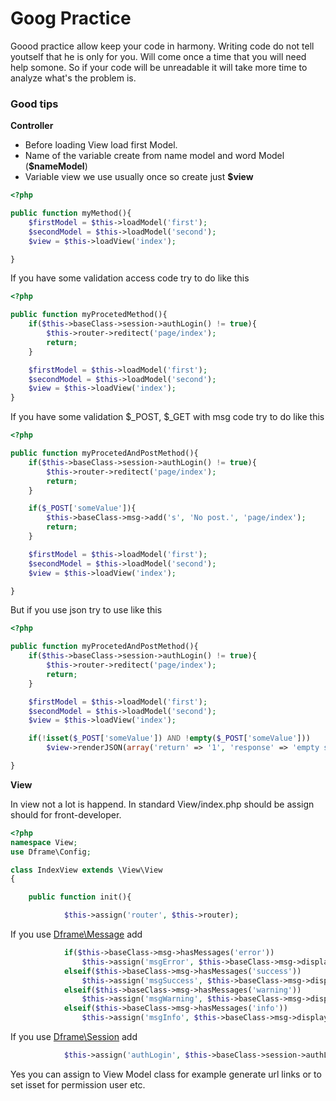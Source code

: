 # Goog Practice


Goood practice allow keep your code in harmony. Writing code do not tell youtself that he is only for you. Will come once a time that you will need help somone. So if your code will be unreadable it will take more time to analyze what's the problem is.

### Good tips
**Controller**

- Before loading View load first Model.
- Name of the variable create from name model and word Model (**$nameModel**)
- Variable view we use usually once so create just **$view**

```php
<?php

public function myMethod(){
    $firstModel = $this->loadModel('first');
    $secondModel = $this->loadModel('second');
    $view = $this->loadView('index');

}
```

If you have some validation access code try to do like this

```php
<?php

public function myProcetedMethod(){
    if($this->baseClass->session->authLogin() != true){
        $this->router->reditect('page/index');
        return;
    }

    $firstModel = $this->loadModel('first');
    $secondModel = $this->loadModel('second');
    $view = $this->loadView('index');
}
```


If you have some validation $_POST, $_GET with msg code try to do like this

```php
<?php

public function myProcetedAndPostMethod(){
    if($this->baseClass->session->authLogin() != true){
        $this->router->reditect('page/index');
        return;
    }

    if($_POST['someValue']){
        $this->baseClass->msg->add('s', 'No post.', 'page/index');
        return;
    }

    $firstModel = $this->loadModel('first');
    $secondModel = $this->loadModel('second');
    $view = $this->loadView('index');

}
```

But if you use json try to use like this
```php
<?php

public function myProcetedAndPostMethod(){
    if($this->baseClass->session->authLogin() != true){
        $this->router->reditect('page/index');
        return;
    }

    $firstModel = $this->loadModel('first');
    $secondModel = $this->loadModel('second');
    $view = $this->loadView('index');

    if(!isset($_POST['someValue']) AND !empty($_POST['someValue']))
        $view->renderJSON(array('return' => '1', 'response' => 'empty someVlue Post');

}
```


**View**

In view not a lot is happend. In standard View/index.php should be assign should for front-developer.

```php
<?php
namespace View;
use Dframe\Config;

class IndexView extends \View\View
{

	public function init(){

            $this->assign('router', $this->router);
```
If you use [Dframe\Message](../extensions/Messages.md) add
```php
            if($this->baseClass->msg->hasMessages('error'))
                $this->assign('msgError', $this->baseClass->msg->display('error'));
            elseif($this->baseClass->msg->hasMessages('success'))
                $this->assign('msgSuccess', $this->baseClass->msg->display('success'));
            elseif($this->baseClass->msg->hasMessages('warning'))
                $this->assign('msgWarning', $this->baseClass->msg->display('warning'));
            elseif($this->baseClass->msg->hasMessages('info'))
                $this->assign('msgInfo', $this->baseClass->msg->display('info'));
```
If you use [Dframe\Session](../extensions/Session.md) add
```php
            $this->assign('authLogin', $this->baseClass->session->authLogin());
```

Yes you can assign to View Model class for example generate url links or to set isset for permission user etc.
